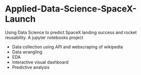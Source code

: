 # Applied-Data-Science-SpaceX-Launch
Using Data Science to predict SpaceX landing success and rocket reusability. A jupyter notebooks project

- Data collection using API and webscraping of wikipedia
- Data wrangling
- EDA
- Interactive visual dashboard
- Predictive analysis
